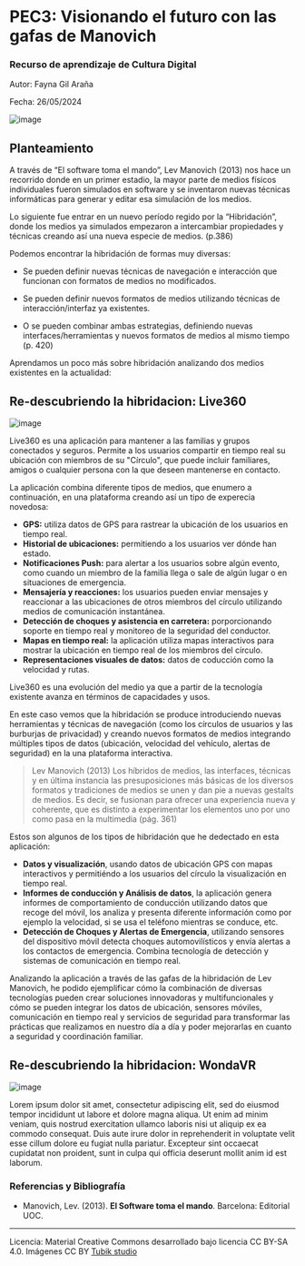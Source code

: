 # PEC3: Visionando el futuro con las gafas de Manovich 

### Recurso de aprendizaje de Cultura Digital


Autor: Fayna Gil Araña

Fecha: 26/05/2024

![image](https://github.com/Faynita/PEC3_Manovich_Reloaded/assets/165703973/0df8e4cc-da14-4b87-88e4-b931b262b6e6)


## Planteamiento

A través de “El software toma el mando”, Lev Manovich (2013) nos hace un recorrido donde en un primer estadio, la mayor parte de medios físicos individuales fueron simulados en software y se inventaron nuevas técnicas informáticas para generar y editar esa simulación de los medios.

Lo siguiente fue entrar en un nuevo período regido por la “Hibridación”, donde los medios ya simulados empezaron a intercambiar propiedades y técnicas creando así una nueva especie de medios. (p.386)

Podemos encontrar la hibridación de formas muy diversas:

-   Se pueden definir nuevas técnicas de navegación e interacción que funcionan con formatos de medios no modificados.
    
-   Se pueden definir nuevos formatos de medios utilizando técnicas de interacción/interfaz ya existentes.
    
-   O se pueden combinar ambas estrategias, definiendo nuevas interfaces/herramientas y nuevos formatos de medios al mismo tiempo (p. 420)

    
Aprendamos un poco más sobre hibridación analizando dos medios existentes en la actualidad:

## Re-descubriendo la hibridacion: Live360

![image](https://github.com/Faynita/PEC3_Manovich_Reloaded/assets/165703973/5968ebcf-8f8c-41be-89a4-cf572f031a88)


Live360 es una aplicación para mantener a las familias y grupos conectados y seguros. Permite a los usuarios compartir en tiempo real su ubicación con miembros de su "Círculo", que puede incluir familiares, amigos o cualquier persona con la que deseen mantenerse en contacto.

La aplicación combina diferente tipos de medios, que enumero a continuación, en una plataforma creando así un tipo de experecia novedosa:

- **GPS:** utiliza datos de GPS para rastrear la ubicación de los usuarios en tiempo real.
- **Historial de ubicaciones:** permitiendo a los usuarios ver dónde han estado.
- **Notificaciones Push:** para alertar a los usuarios sobre algún evento, como cuando un miembro de la familia llega o sale de algún lugar o en situaciones de emergencia.
- **Mensajería y reacciones:** los usuarios pueden enviar mensajes y reaccionar a las ubicaciones de otros miembros del círculo utilizando medios de comunicación instantánea.
- **Detección de choques y asistencia en carretera:** porporcionando soporte en tiempo real y monitoreo de la seguridad del conductor.
- **Mapas en tiempo real:** la aplicación utiliza mapas interactivos para mostrar la ubicación en tiempo real de los miembros del círculo.
- **Representaciones visuales de datos:** datos de coducción como la velocidad y rutas.

Live360 es una evolución del medio ya que a partir de la tecnología existente avanza en términos de capacidades y usos.

En este caso vemos que la hibridación se produce introduciendo nuevas herramientas y técnicas de navegación (como los círculos de usuarios y las burburjas de privacidad) y creando nuevos formatos de medios integrando múltiples tipos de datos (ubicación, velocidad del vehículo, alertas de seguridad) en la una plataforma interactiva.

> Lev Manovich (2013)
> Los híbridos de medios, las interfaces, técnicas y en última instancia las presuposiciones más básicas de los diversos formatos y tradiciones de medios se unen y dan pie a nuevas gestalts de medios. Es decir, se fusionan para ofrecer una experiencia nueva y coherente, que es distinto a experimentar los elementos uno por uno como pasa en la multimedia (pág. 361)

Estos son algunos de los tipos de hibridación que he dedectado en esta aplicación:

- **Datos y visualización**, usando datos de ubicación GPS con mapas interactivos y permitiéndo a los usuarios del círculo la visualización en tiempo real. 
- **Informes de conducción y Análisis de datos**, la aplicación genera informes de comportamiento de conducción utilizando datos que recoge del móvil, los analiza y presenta diferente información como por ejemplo la velocidad, si se usa el teléfono mientras se conduce, etc. 
- **Detección de Choques y Alertas de Emergencia**, utilizando sensores del dispositivo móvil detecta choques automovilísticos y envía alertas a los contactos de emergencia. Combina tecnología de detección y sistemas de comunicación en tiempo real. 

 
Analizando la aplicación a través de las gafas de la hibridación de Lev Manovich, he podido ejemplificar cómo la combinación de diversas tecnologías pueden crear soluciones innovadoras y multifuncionales y cómo se pueden integrar los datos de ubicación, sensores móviles, comunicación en tiempo real y servicios de seguridad para transformar las prácticas que realizamos en nuestro día a día y poder mejorarlas en cuanto a seguridad y coordinación familiar.


## Re-descubriendo la hibridacion: WondaVR

![image](https://github.com/Faynita/PEC3_Manovich_Reloaded/assets/165703973/116aaaa6-8120-42d9-96a4-5213594c31a1)


Lorem ipsum dolor sit amet, consectetur adipiscing elit, sed do eiusmod tempor incididunt ut labore et dolore magna aliqua. Ut enim ad minim veniam, quis nostrud exercitation ullamco laboris nisi ut aliquip ex ea commodo consequat. Duis aute irure dolor in reprehenderit in voluptate velit esse cillum dolore eu fugiat nulla pariatur. Excepteur sint occaecat cupidatat non proident, sunt in culpa qui officia deserunt mollit anim id est laborum.


### Referencias y Bibliografía

* Manovich, Lev. (2013). **El Software toma el mando**. Barcelona: Editorial UOC. 


----

Licencia: Material Creative Commons desarrollado bajo licencia CC BY-SA 4.0. Imágenes CC BY [Tubik studio](https://blog.tubikstudio.com/how-to-create-original-flat-illustrations-designers-tips/) 
